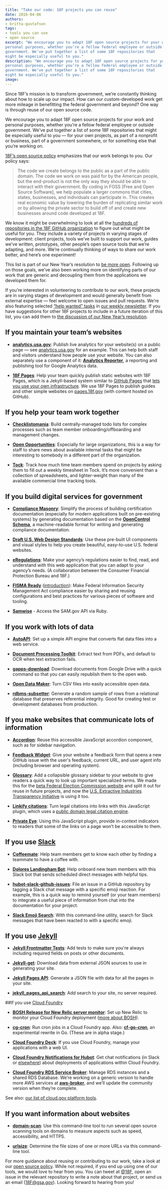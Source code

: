 ```yaml
---
title: "Take our code: 18F projects you can reuse"
date: 2016-04-06
authors:
- britta-gustafson
tags:
- tools you can use
- open source
excerpt: "We encourage you to adapt 18F open source projects for your work and
personal purposes, whether you’re a fellow federal employee or outside
government. We’ve put together a list of some 18F repositories that
might be especially useful to you."
description: "We encourage you to adapt 18F open source projects for your work and
personal purposes, whether you’re a fellow federal employee or outside
government. We’ve put together a list of some 18F repositories that
might be especially useful to you."
image:
---
```


Since 18F’s mission is to transform government, we’re constantly
thinking about how to scale up our impact. How can our custom-developed
work get more mileage in benefitting the federal government and beyond?
One way is through reuse of our open source code.

We encourage you to adapt 18F open source projects for your work and
personal purposes, whether you’re a fellow federal employee or outside
government. We’ve put together a list of some 18F repositories that
might be especially useful to you — for your own projects, as part of a
nonprofit or business, part of a government somewhere, or for something
else that you’re working on.

[18F’s open source
policy](https://github.com/18F/open-source-policy/blob/master/policy.md)
emphasizes that our work belongs to you. Our policy says:

> The code we create belongs to the public as a part of the public
> domain. The code we work on was paid for by the American people, but
> the end-product is not the only way they should be able to interact
> with their government. By coding in FOSS [Free and Open Source
> Software], we help populate a larger commons that cities, states,
> businesses, and individuals can participate in. This creates real
> economic value by lowering the burden of replicating similar work or
> by allowing the private sector to build off of and create new
> businesses around code developed at 18F.

We know it might be overwhelming to look at all the [hundreds of
repositories in the 18F GitHub organization](https://github.com/18F) to
figure out what might be useful for you. They include a variety of
projects in varying stages of development: client projects, tools we’ve
built to support our work, guides we’ve written, prototypes, other
people’s open source tools that we’re adapting, and more. We’re
continually thinking of ways to share our work better, and here’s one
experiment!

This list is part of our New Year’s resolution to [be more
open](https://18f.gsa.gov/2016/01/07/18f-new-years-resolution-be-even-more-open/).
Following up on those goals, we’ve also been working more on identifying
parts of our work that are generic and decoupling them from the
applications we developed them for.

If you’re interested in volunteering to contribute to our work, these
projects are in varying stages of development and would generally
benefit from external expertise — feel welcome to open issues and pull
requests. We’re also featuring selected [“help wanted”
tasks](https://github.com/search?q=user%3A18f+label%3A%22help+wanted%22)
in [our weekly newsletter](https://18f.gsa.gov/#newsletter). If you
have suggestions for other 18F projects to include in a future iteration
of this list, you can add them to [the discussion of our New Year’s
resolution](https://github.com/18F/18f.gsa.gov/issues/1445).

## If you maintain your team’s websites

-   [**analytics.usa.gov**](https://github.com/18F/analytics.usa.gov): Publish live analytics for your website(s) on a public page — see [analytics.usa.gov](https://analytics.usa.gov/) for an example. This can help both staff and visitors understand how people use your website. You can also separately use a component of it: [**Analytics Reporter**](https://github.com/18F/analytics-reporter), a reporting and publishing tool for Google Analytics data.

-   [**18F Pages**](https://github.com/18F/pages): Help your team quickly publish static websites with 18F Pages, which is a Jekyll-based system similar to [GitHub Pages](https://pages.github.com/) that [lets you use your own infrastructure](https://18f.gsa.gov/2015/05/14/18Fpages/). We use 18F Pages to publish guides and other simple websites on [pages.18f.gov](https://pages.18f.gov/) (with content hosted on GitHub).

## If you help your team work together

-   [**Checklistomania**](https://github.com/18F/checklistomania): Build centrally-managed todo lists for complex processes such as team member onboarding/offboarding and management changes.

-   [**Open Opportunities**](https://github.com/18F/openopps-platform): Especially for large organizations, this is a way for staff to share news about available internal tasks that might be interesting to somebody in a different part of the organization.

-   [**Tock**](https://github.com/18F/tock): Track how much time team members spend on projects by asking them to fill out a weekly timesheet in Tock. It’s more convenient than a collection of spreadsheets, and lighter-weight than many of the available commercial time tracking tools.

## If you build digital services for government

-   [**Compliance Masonry**](https://github.com/opencontrol/compliance-masonry): Simplify the process of building certification documentation (especially for modern applications built on pre-existing systems) by generating documentation based on the [**OpenControl Schema**](https://github.com/opencontrol/schemas), a machine-readable format for writing and generating compliance documentation.

-   [**Draft U.S. Web Design Standards**](https://github.com/18F/web-design-standards): Use these pre-built UI components and visual styles to help you create beautiful, easy-to-use U.S. federal websites.

-   [**eRegulations**](https://eregs.github.io/): Make your agency’s regulations easier to find, read, and understand with this web application that you can adapt to your agency’s needs. (A collaboration between the Consumer Financial Protection Bureau and 18F.)

-   [**FISMA Ready**](https://github.com/fisma-ready) ([introduction](https://github.com/fisma-ready/introduction)): Make Federal Information Security Management Act compliance easier by sharing and reusing configurations and best practices for various pieces of software and tooling.

-   [**Samwise**](https://github.com/18F/samwise) - Access the SAM.gov API via Ruby.

## If you work with lots of data

-   [**AutoAPI**](https://github.com/18F/autoapi): Set up a simple API engine that converts flat data files into a web service.

-   [**Document Processing Toolkit**](https://github.com/18F/doc_processing_toolkit): Extract text from PDFs, and default to OCR when text extraction fails.

-   [**gapps-download**](https://github.com/18F/gapps-download): Download documents from Google Drive with a quick command so that you can easily republish them to the open web.

-   [**Open Data Maker**](https://github.com/18F/open-data-maker): Turn CSV files into easily accessible open data.

-   [**rdbms-subsetter**](https://github.com/18F/rdbms-subsetter): Generate a random sample of rows from a relational database that preserves referential integrity. Good for creating test or development databases from production.

## If you make websites that communicate lots of information

-   [**Accordion**](https://github.com/18F/accordion): Reuse this accessible JavaScript accordion component, such as for sidebar navigation.

-   [**Feedback Widget**](https://github.com/18F/feedback-widget): Give your website a feedback form that opens a new GitHub issue with the user's feedback, current URL, and user agent info (including browser and operating system).

-   [**Glossary**](https://github.com/18F/glossary): Add a collapsible glossary sidebar to your website to give readers a quick way to look up important specialized terms. We made this for the [beta Federal Election Commission website](https://beta.fec.gov/) and split it out for reuse in future projects, and now the [U.S. Extractive Industries Transparency Initiative](https://useiti.doi.gov/) is using it too.

-   [**Linkify citations**](https://github.com/18F/linkify-citations): Turn legal citations into links with this JavaScript plugin, which uses a [public domain legal citation engine](https://github.com/unitedstates/citation).

-   [**Private Eye**](https://github.com/18F/private-eye): Using this JavaScript plugin, provide in-context indicators to readers that some of the links on a page won’t be accessible to them.

## If you use [Slack](https://slack.com/)

-   [**Coffeemate**](https://github.com/18F/coffeemate): Help team members get to know each other by finding a teammate to have a coffee with.

-   [**Dolores Landingham Bot**](https://github.com/18F/dolores-landingham-bot): Help onboard new team members with this Slack bot that sends scheduled direct messages with helpful tips.

-   [**hubot-slack-github-issues**](https://github.com/18F/hubot-slack-github-issues): File an issue in a GitHub repository by tagging a Slack chat message with a specific emoji reaction. For example, this is a quick way to remind yourself (or your team members) to integrate a useful piece of information from chat into the documentation for your project.

-   [**Slack Emoji Search**](https://github.com/18F/emoji_search): With this command-line utility, search for Slack messages that have been reacted to with a specific emoji.

## If you use [Jekyll](http://jekyllrb.com/)

-   [**Jekyll Frontmatter Tests**](https://github.com/18F/jekyll_frontmatter_tests): Add tests to make sure you're always including required fields on posts or other documents.

-   [**Jekyll-get**](https://github.com/18F/jekyll-get): Download data from external JSON sources to use in generating your site.

-   [**Jekyll Pages API**](https://github.com/18F/jekyll_pages_api): Generate a JSON file with data for all the pages in your site.

-   [**jekyll\_pages\_api\_search**](https://github.com/18F/jekyll_pages_api_search): Add search to your site, no server required.

##If you use [Cloud Foundry](https://www.cloudfoundry.org/)

-   [**BOSH Release for New Relic server monitor**](https://github.com/cloudfoundry-community/newrelic-boshrelease): Set up New Relic to monitor your Cloud Foundry deployment ([more about BOSH](https://bosh.io/docs/about.html)).

-   [**cg-cron**](https://github.com/18F/cg-cron): Run cron jobs in a Cloud Foundry app. Also: [**cf-go-cron**](https://github.com/18F/cf-go-cron), an experimental rewrite in Go. (These are in alpha stage.)

-   [**Cloud Foundry Deck**](https://github.com/18F/cg-deck): If you use Cloud Foundry, manage your applications with a web UI.

-   [**Cloud Foundry Notifications for Hubot**](https://github.com/18F/hubot-cf-notifications): Get chat notifications (in Slack or [elsewhere](https://hubot.github.com/docs/adapters/)) about deployments of applications within Cloud Foundry.

-   [**Cloud Foundry RDS Service Broker**](https://github.com/cloudfoundry-community/rds-broker): Manage RDS instances and a shared RDS Database. We’re working on a generic version to handle more AWS services at [**aws-broker**](https://github.com/18f/aws-broker), and we’ll update the community version when they’re complete.

See also: [our list of cloud.gov platform
tools](https://docs.cloud.gov/ops/repos/).

## If you want information about websites

-   [**domain-scan**](https://github.com/18F/domain-scan): Use this command-line tool to run several open source scanning tools on domains to measure aspects such as speed, accessibility, and HTTPS.

-   [**urlsize**](https://github.com/18F/urlsize): Determine the file sizes of one or more URLs via this command-line tool.

For more guidance about reusing or contributing to our work, take a look
at our [open source
policy](https://github.com/18F/open-source-policy/blob/master/policy.md).
While not required, if you end up using one of our tools, we would love
to hear from you. You can tweet at [@18F](http://twitter.com/18f),
open an issue in the relevant repository to write a note about that
project, or send us an email ([18F@gsa.gov](mailto:18F@gsa.gov)).
Looking forward to hearing from you!

